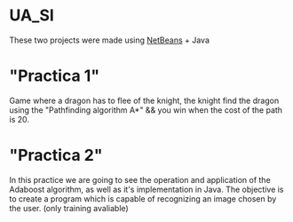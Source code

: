 # UA_SI

These two projects were made using [NetBeans](https://netbeans.apache.org/) + Java

# "Practica 1"

Game where a dragon has to flee of the knight, the knight find the dragon using the "Pathfinding algorithm A*" && you win when the cost of the path is 20.

# "Practica 2" 

In this practice we are going to see the operation and application of the Adaboost algorithm, as well as it's implementation in Java.
The objective is to create a program which is capable of recognizing an image chosen by the user. (only training avaliable)
